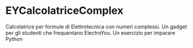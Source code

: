 # EYCalcolatriceComplex
Calcolatrice per formule di Elettrotecnica con numeri complessi. Un gadget per gli studenti che frequentano ElectroYou. Un esercizio per imparare Python
